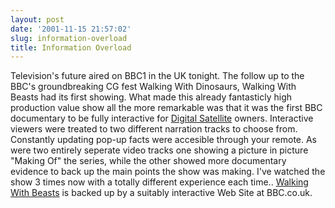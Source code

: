 ```yaml
---
layout: post
date: '2001-11-15 21:57:02'
slug: information-overload
title: Information Overload
---
```


Television's future aired on BBC1 in the UK tonight. The follow up to the BBC's groundbreaking CG fest Walking With Dinosaurs, Walking With Beasts had its first showing. What made this already fantasticly high production value show all the more remarkable was that it was the first BBC documentary to be fully interactive for [Digital Satellite](http://www.sky.co.uk) owners. Interactive viewers were treated to two different narration tracks to choose from. Constantly updating pop-up facts were accesible through your remote. As were two entirely seperate video tracks one showing a picture in picture "Making Of" the series, while the other showed more documentary evidence to back up the main points the show was making. I've watched the show 3 times now with a totally different experience each time..
[Walking With Beasts](http://www.bbc.co.uk/beasts/) is backed up by a suitably interactive Web Site at BBC.co.uk.